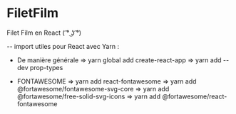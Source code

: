 # FiletFilm
Filet Film en React ( ͡° ͜ʖ ͡°)


-- import utiles pour React avec Yarn : 

* De manière générale 
=> yarn global add create-react-app
=> yarn add --dev prop-types

* FONTAWESOME
=> yarn add react-fontawesome
=> yarn add @fortawesome/fontawesome-svg-core
=> yarn add @fortawesome/free-solid-svg-icons
=> yarn add @fortawesome/react-fontawesome

